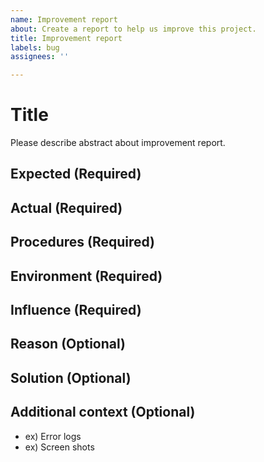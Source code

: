 ```yaml
---
name: Improvement report
about: Create a report to help us improve this project.
title: Improvement report
labels: bug
assignees: ''

---
```


# Title

Please describe abstract about improvement report.

## Expected (Required)

## Actual (Required)

## Procedures (Required)

## Environment (Required)

## Influence (Required)

## Reason (Optional)

## Solution (Optional)

## Additional context (Optional)

- ex) Error logs
- ex) Screen shots
